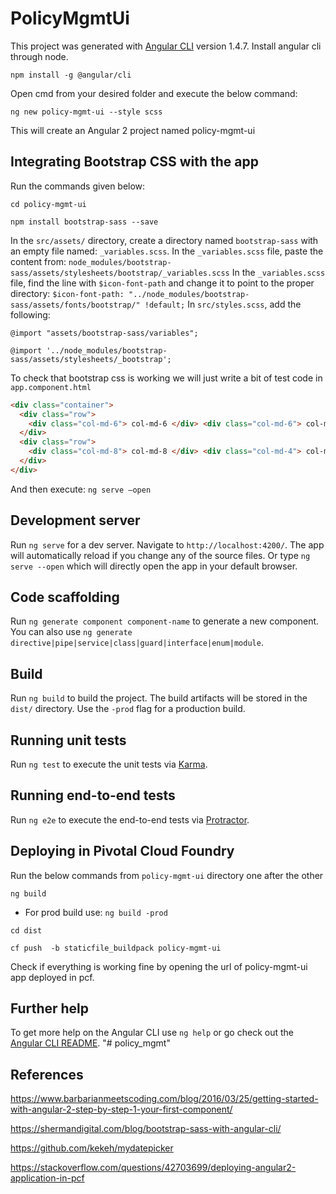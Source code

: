 # PolicyMgmtUi

This project was generated with [Angular CLI](https://github.com/angular/angular-cli) version 1.4.7.
Install angular cli through node.

`npm install -g @angular/cli`

Open cmd from your desired folder and execute  the below command:

`ng new policy-mgmt-ui --style scss`

This will create an Angular 2 project named policy-mgmt-ui

## Integrating Bootstrap CSS with the app

Run the commands given below: 

`cd policy-mgmt-ui`

`npm install bootstrap-sass --save`

In the `src/assets/` directory, create a directory named `bootstrap-sass` with an empty file named: `_variables.scss`.
In the `_variables.scss` file, paste the content from:
`node_modules/bootstrap-sass/assets/stylesheets/bootstrap/_variables.scss`
In the `_variables.scss` file, find the line with `$icon-font-path` and change it to point to the proper directory:
`$icon-font-path: "../node_modules/bootstrap-sass/assets/fonts/bootstrap/" !default;`
In `src/styles.scss`, add the following:

`@import "assets/bootstrap-sass/variables";`

`@import '../node_modules/bootstrap-sass/assets/stylesheets/_bootstrap';`

To check that bootstrap css is working we will just write a bit of test code in `app.component.html`

````html
<div class="container">
  <div class="row">
    <div class="col-md-6"> col-md-6 </div> <div class="col-md-6"> col-md-6</div>
  </div>
  <div class="row">
    <div class="col-md-8"> col-md-8 </div> <div class="col-md-4"> col-md-4</div>
  </div>
</div>
````

And then  execute:
`ng serve –open`

## Development server

Run `ng serve` for a dev server. Navigate to `http://localhost:4200/`. The app will automatically reload if you change any of the source files. Or type `ng serve --open` which will directly open the app in your default browser.

## Code scaffolding

Run `ng generate component component-name` to generate a new component. You can also use `ng generate directive|pipe|service|class|guard|interface|enum|module`.

## Build

Run `ng build` to build the project. The build artifacts will be stored in the `dist/` directory. Use the `-prod` flag for a production build.

## Running unit tests

Run `ng test` to execute the unit tests via [Karma](https://karma-runner.github.io).

## Running end-to-end tests

Run `ng e2e` to execute the end-to-end tests via [Protractor](http://www.protractortest.org/).

## Deploying in Pivotal Cloud Foundry

Run the below commands from `policy-mgmt-ui` directory one after the other

`ng build`
* For prod build use: `ng build -prod`

`cd dist`

`cf push  -b staticfile_buildpack policy-mgmt-ui`

Check if everything is working fine by opening the url of policy-mgmt-ui app deployed in pcf.

## Further help

To get more help on the Angular CLI use `ng help` or go check out the [Angular CLI README](https://github.com/angular/angular-cli/blob/master/README.md).
"# policy_mgmt" 

## References

https://www.barbarianmeetscoding.com/blog/2016/03/25/getting-started-with-angular-2-step-by-step-1-your-first-component/

https://shermandigital.com/blog/bootstrap-sass-with-angular-cli/

https://github.com/kekeh/mydatepicker

https://stackoverflow.com/questions/42703699/deploying-angular2-application-in-pcf
